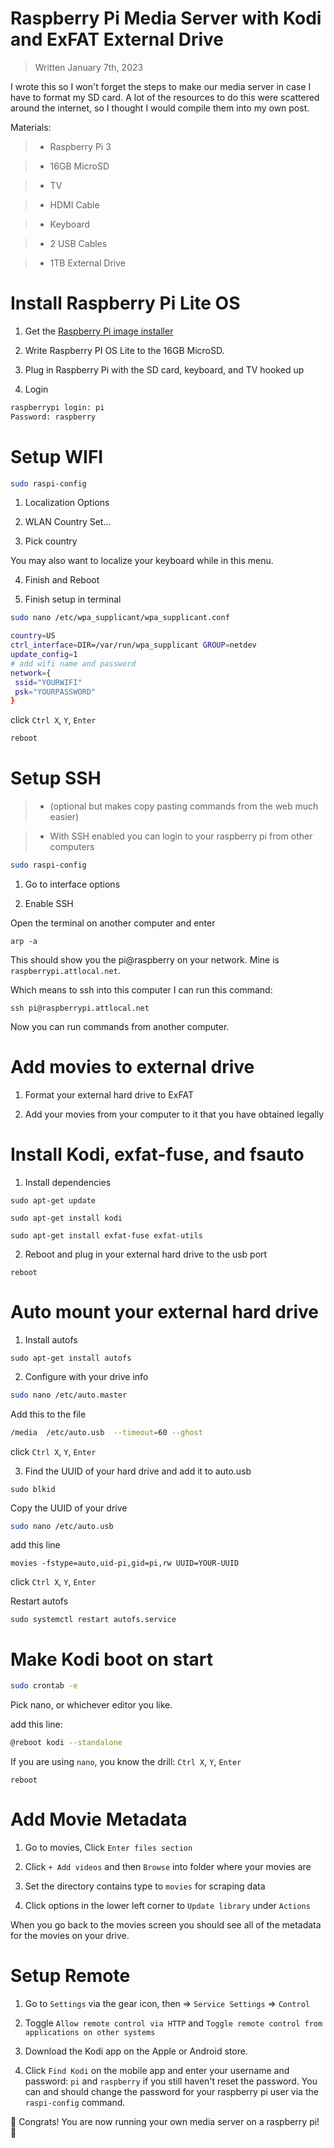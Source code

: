 # Raspberry Pi Media Server with Kodi and ExFAT External Drive

> Written January 7th, 2023

I wrote this so I won't forget the steps to make our media server in case I have to format my SD card. A lot of the resources to do this were scattered around the internet, so I thought I would compile them into my own post.

Materials:

>- Raspberry Pi 3

>- 16GB MicroSD

>- TV

>- HDMI Cable

>- Keyboard

>- 2 USB Cables

>- 1TB External Drive



# Install Raspberry Pi Lite OS

1. Get the [Raspberry Pi image installer](https://www.raspberrypi.com/software/)

2. Write Raspberry PI OS Lite to the 16GB MicroSD. 

3. Plug in Raspberry Pi with the SD card, keyboard, and TV hooked up

4. Login

```bash
raspberrypi login: pi
Password: raspberry
```

# Setup WIFI


```bash
sudo raspi-config
```

1. Localization Options

2. WLAN Country Set...

3. Pick country

You may also want to localize your keyboard while in this menu.

4. Finish and Reboot

5. Finish setup in terminal

```bash
sudo nano /etc/wpa_supplicant/wpa_supplicant.conf
```

```bash
country=US
ctrl_interface=DIR=/var/run/wpa_supplicant GROUP=netdev
update_config=1
# add wifi name and password
network={
 ssid="YOURWIFI"
 psk="YOURPASSWORD"
}
```

click `Ctrl X`, `Y`, `Enter`

```bash
reboot
```

# Setup SSH 

>- (optional but makes copy pasting commands from the web much easier)

>- With SSH enabled you can login to your raspberry pi from other computers

```bash
sudo raspi-config
```

1. Go to interface options

2. Enable SSH

Open the terminal on another computer and enter

```
arp -a
```

This should show you the pi@raspberry on your network. Mine is `raspberrypi.attlocal.net`.

Which means to ssh into this computer I can run this command:

```
ssh pi@raspberrypi.attlocal.net
```

Now you can run commands from another computer.

# Add movies to external drive

1. Format your external hard drive to ExFAT

2. Add your movies from your computer to it that you have obtained legally

# Install Kodi, exfat-fuse, and fsauto

1. Install dependencies

```
sudo apt-get update
```

```
sudo apt-get install kodi
```

```
sudo apt-get install exfat-fuse exfat-utils
```

2. Reboot and plug in your external hard drive to the usb port

```
reboot
```

# Auto mount your external hard drive

1. Install autofs

```
sudo apt-get install autofs
```


2. Configure with your drive info

```bash
sudo nano /etc/auto.master
```

Add this to the file

```bash
/media  /etc/auto.usb  --timeout=60 --ghost
```

click `Ctrl X`, `Y`, `Enter`


3. Find the UUID of your hard drive and add it to auto.usb

```
sudo blkid
```

Copy the UUID of your drive

```bash
sudo nano /etc/auto.usb
```

add this line

```
movies -fstype=auto,uid-pi,gid=pi,rw UUID=YOUR-UUID
```

click `Ctrl X`, `Y`, `Enter`

Restart autofs

```
sudo systemctl restart autofs.service
```

# Make Kodi boot on start

```bash
sudo crontab -e
```

Pick nano, or whichever editor you like.

add this line:

```bash
@reboot kodi --standalone
```

If you are using `nano`, you know the drill: `Ctrl X`, `Y`, `Enter`

```
reboot
```

# Add Movie Metadata

1. Go to movies, Click `Enter files section`

2. Click `+ Add videos` and then `Browse` into folder where your movies are

3. Set the directory contains type to `movies` for scraping data

4. Click options in the lower left corner to `Update library` under `Actions`

When you go back to the movies screen you should see all of the metadata for the movies on your drive.

# Setup Remote

1. Go to `Settings` via the gear icon, then => `Service Settings` => `Control`

2. Toggle `Allow remote control via HTTP` and `Toggle remote control from applications on other systems`

3. Download the Kodi app on the Apple or Android store. 

4. Click `Find Kodi` on the mobile app and enter your username and password: `pi` and `raspberry` if you still haven't reset the password. You can and should change the password for your raspberry pi user via the `raspi-config` command. 


🍿 Congrats! You are now running your own media server on a raspberry pi! 🍿